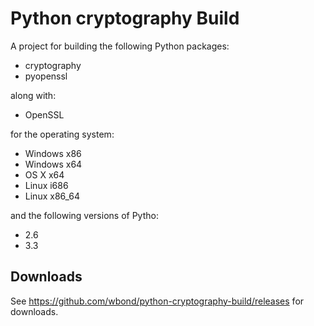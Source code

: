 # Python cryptography Build

A project for building the following Python packages:

 - cryptography
 - pyopenssl

along with:

 - OpenSSL

for the operating system:

 - Windows x86
 - Windows x64
 - OS X x64
 - Linux i686
 - Linux x86_64

and the following versions of Pytho:

 - 2.6
 - 3.3

## Downloads

See https://github.com/wbond/python-cryptography-build/releases for downloads.